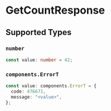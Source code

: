 # GetCountResponse


## Supported Types

### `number`

```typescript
const value: number = 42;
```

### `components.ErrorT`

```typescript
const value: components.ErrorT = {
  code: 476671,
  message: "<value>",
};
```

